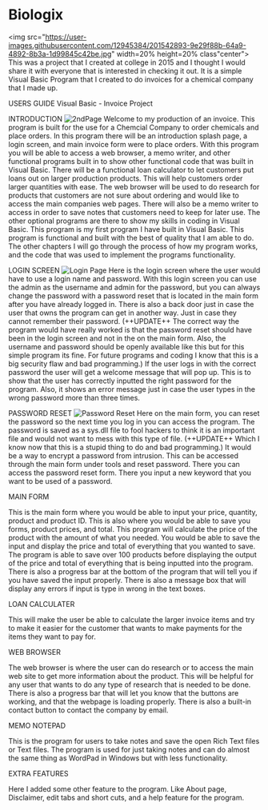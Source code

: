 # Biologix

<img src="https://user-images.githubusercontent.com/12945384/201542893-9e29f88b-64a9-4892-8b3a-1d99845c42be.jpg" width=20% height=20% class"center">
This was a project that I created at college in 2015 and I thought I would share it with everyone that is interested in checking it out. It is a simple Visual Basic Program that I created to do invoices for a chemical company that I made up.

USERS GUIDE Visual Basic - Invoice Project

INTRODUCTION
![2ndPage](https://user-images.githubusercontent.com/12945384/201542884-4686d837-1317-4938-8fc7-242ff65542ef.jpg)
Welcome to my production of an invoice. This program is built for the use for a Chemcial Company to order chemicals and place orders. In this program there will be an introduction splash page, a login screen, and main invoice form were to place orders. With this program you will be able to access a web browser, a memo writer, and other functional programs built in to show other functional code that was built in Visual Basic. There will be a functional loan calculator to let customers put loans out on larger production products. This will help customers order larger quantities with ease. The web browser will be used to do research for products that customers are not sure about ordering and would like to access the main companies web pages. There will also be a memo writer to access in order to save notes that customers need to keep for later use. The other optional programs are there to show my skills in coding in Visual Basic. This program is my first program I have built in Visual Basic. This program is functional and built with the best of quality that I am able to do. The other chapters I will go through the process of how my program works, and the code that was used to implement the programs functionality.

LOGIN SCREEN
![Login Page](https://user-images.githubusercontent.com/12945384/201542909-dc143652-9e3d-415d-b82e-627c93cfc127.jpg)
Here is the login screen where the user would have to use a login name and password. With this login screen you can use the admin as the username and admin for the password, but you can always change the password with a password reset that is located in the main form after you have already logged in. There is also a back door just in case the user that owns the program can get in another way. Just in case they cannot remember their password. (++UPDATE++ The correct way the program would have really worked is that the password reset should have been in the login screen and not in the on the main form. Also, the username and password should be openly available like this but for this simple program its fine. For future programs and coding I know that this is a big security flaw and bad programming.) If the user logs in with the correct password the user will get a welcome message that will pop up. This is to show that the user has correctly inputted the right password for the program. Also, it shows an error message just in case the user types in the wrong password more than three times.

PASSWORD RESET
![Password Reset](https://user-images.githubusercontent.com/12945384/201542916-4c02be51-67d0-4e48-9218-1a4a2288342b.jpg)
Here on the main form, you can reset the password so the next time you log in you can access the program. The password is saved as a sys.dll file to fool hackers to think it is an important file and would not want to mess with this type of file. (++UPDATE++ Which I know now that this is a stupid thing to do and bad programming.) It would be a way to encrypt a password from intrusion. This can be accessed through the main form under tools and reset password. There you can access the password reset form. There you input a new keyword that you want to be used of a password.

MAIN FORM

This is the main form where you would be able to input your price, quantity, product and product ID. This is also where you would be able to save you forms, product prices, and total. This program will calculate the price of the product with the amount of what you needed. You would be able to save the input and display the price and total of everything that you wanted to save. The program is able to save over 100 products before displaying the output of the price and total of everything that is being inputted into the program. There is also a progress bar at the bottom of the program that will tell you if you have saved the input properly. There is also a message box that will display any errors if input is type in wrong in the text boxes.

LOAN CALCULATER

This will make the user be able to calculate the larger invoice items and try to make it easier for the customer that wants to make payments for the items they want to pay for.

WEB BROWSER

The web browser is where the user can do research or to access the main web site to get more information about the product. This will be helpful for any user that wants to do any type of research that is needed to be done. There is also a progress bar that will let you know that the buttons are working, and that the webpage is loading properly. There is also a built-in contact button to contact the company by email.

MEMO NOTEPAD

This is the program for users to take notes and save the open Rich Text files or Text files. The program is used for just taking notes and can do almost the same thing as WordPad in Windows but with less functionality.

EXTRA FEATURES

Here I added some other feature to the program. Like About page, Disclaimer, edit tabs and short cuts, and a help feature for the program.
